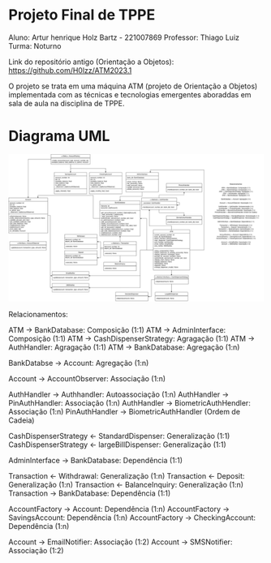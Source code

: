 # Projeto Final de TPPE
Aluno: Artur henrique Holz Bartz - 221007869
Professor: Thiago Luiz
Turma: Noturno

Link do repositório antigo (Orientação a Objetos): https://github.com/H0lzz/ATM2023.1

O projeto se trata em uma máquina ATM (projeto de Orientação a Objetos) implementada com as técnicas e tecnologias emergentes aboraddas em sala de aula na disciplina de TPPE.

# Diagrama UML

![Diagrama UML](assets/UMLTFTPPE.drawio.png)

Relacionamentos:

ATM -> BankDatabase: Composição (1:1)
ATM -> AdminInterface: Composição (1:1)
ATM -> CashDispenserStrategy: Agragação (1:1)
ATM -> AuthHandler: Agragação (1:1)
ATM -> BankDatabase: Agregação (1:n)

BankDatabse -> Account: Agregação (1:n)

Account -> AccountObserver: Associação (1:n)

AuthHandler -> Authhandler: Autoassociação (1:n)
AuthHandler -> PinAuthHandler: Associação (1:n)
AuthHandler -> BiometricAuthHendler: Associação (1:n)
PinAuthHandler -> BiometricAuthHandler (Ordem de Cadeia)

CashDispenserStrategy <- StandardDispenser: Generalização (1:1)
CashDispenserStrategy <- largeBillDispenser: Generalização (1:1)

AdminInterface -> BankDatabase: Dependência (1:1)

Transaction <- Withdrawal: Generalização (1:n)
Transaction <- Deposit: Generalização (1:n)
Transaction <- BalanceInquiry: Generalização (1:n)
Transaction -> BankDatabase: Dependência (1:1)

AccountFactory -> Account: Dependência (1:n)
AccountFactory -> SavingsAccount: Dependência (1:n)
AccountFactory -> CheckingAccount: Dependência (1:n)

Account -> EmailNotifier: Associação (1:2)
Account -> SMSNotifier: Associação (1:2)
